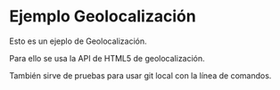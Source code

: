 # Ejemplo Geolocalización

Esto es un ejeplo de Geolocalización.

Para ello se usa la API de HTML5 de geolocalización.

También sirve de pruebas para usar git local con la línea de comandos.
